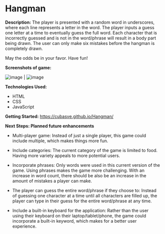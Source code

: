 # Hangman

**Description:**
The player is presented with a random word in underscores, where each line represents a letter in the word.
The player inputs a guess one letter at a time to eventually guess the full word. 
Each character that is incorrectly guessed and is not in the word/phrase will result in a body part being drawn. 
The user can only make six mistakes before the hangman is completely drawn. 

May the odds be in your favor.
Have fun!


**Screenshots of game:**


![image](https://user-images.githubusercontent.com/62129720/83155621-6a480280-a0cf-11ea-9a3e-9da74d104d3d.png) | ![image](https://user-images.githubusercontent.com/62129720/83155964-cf9bf380-a0cf-11ea-83d4-ca018947a7bd.png)


**Technologies Used:**
- HTML
- CSS
- JavaScript


**Getting Started:**
https://cubasve.github.io/Hangman/


**Next Steps: Planned future enhancements**
- Multi-player game: Instead of just a single player, this game could include multiple, which makes things more fun.

- Include categories: The current category of the game is limited to food. Having more variety appeals to more potential users.

- Incorporate phrases: Only words were used in this current version of the game. Using phrases makes the game more challenging. With an increase in word count, there should be also be an increase in the amount of mistakes a player can make.

- The player can guess the entire word/phrase if they choose to: Instead of guessing one character at a time until all characters are filled up, the player can type in their guess for the entire word/phrase at any time. 

- Include a built-in keyboard for the application: Rather than the user using their keyboard on their laptop/tablet/phone, the game could incorporate a built-in keyword, which makes for a better user experience.



